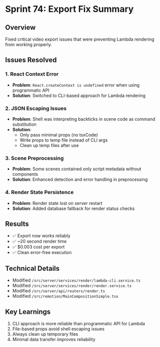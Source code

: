 # Sprint 74: Export Fix Summary

## Overview
Fixed critical video export issues that were preventing Lambda rendering from working properly.

## Issues Resolved

### 1. React Context Error
- **Problem**: `React.createContext is undefined` error when using programmatic API
- **Solution**: Switched to CLI-based approach for Lambda rendering

### 2. JSON Escaping Issues
- **Problem**: Shell was interpreting backticks in scene code as command substitution
- **Solution**: 
  - Only pass minimal props (no tsxCode)
  - Write props to temp file instead of CLI args
  - Clean up temp files after use

### 3. Scene Preprocessing
- **Problem**: Some scenes contained only script metadata without components
- **Solution**: Enhanced detection and error handling in preprocessing

### 4. Render State Persistence
- **Problem**: Render state lost on server restart
- **Solution**: Added database fallback for render status checks

## Results
- ✅ Export now works reliably
- ✅ ~20 second render time
- ✅ $0.003 cost per export
- ✅ Clean error-free execution

## Technical Details
- Modified `/src/server/services/render/lambda-cli.service.ts`
- Modified `/src/server/services/render/render.service.ts`
- Modified `/src/server/api/routers/render.ts`
- Modified `/src/remotion/MainCompositionSimple.tsx`

## Key Learnings
1. CLI approach is more reliable than programmatic API for Lambda
2. File-based props avoid shell escaping issues
3. Always clean up temporary files
4. Minimal data transfer improves reliability